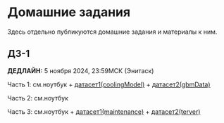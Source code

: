 # Домашние задания

Здесь отдельно публикуются домашние задания и материалы к ним.

## ДЗ-1

**ДЕДЛАЙН:** 5 ноября 2024, 23:59МСК (Энитаск)

Часть 1: см.ноутбук + [датасет1(coolingModel)](https://disk.yandex.ru/d/wkS6nUVbvUbg8Q) + [датасет2(gbmData)](https://disk.yandex.ru/d/3Uib15QJeeCK5w)

Часть 2: см.ноутбук

Часть 3: см.ноутбук + [датасет1(maintenance)](https://disk.yandex.ru/d/l6lEifblYYbR_w) + [датасет2(terver)](https://disk.yandex.ru/d/__JRNu7WSDyDww)